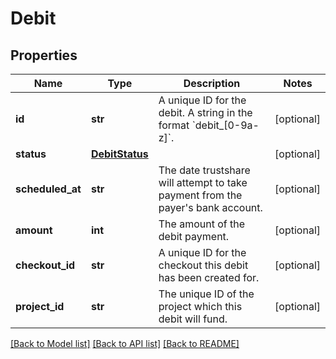 # Debit

## Properties
Name | Type | Description | Notes
------------ | ------------- | ------------- | -------------
**id** | **str** | A unique ID for the debit.  A string in the format &#x60;debit_[0-9a-z]&#x60;. | [optional] 
**status** | [**DebitStatus**](DebitStatus.md) |  | [optional] 
**scheduled_at** | **str** | The date trustshare will attempt to take payment from the payer&#x27;s bank account. | [optional] 
**amount** | **int** | The amount of the debit payment. | [optional] 
**checkout_id** | **str** | A unique ID for the checkout this debit has been created for. | [optional] 
**project_id** | **str** | The unique ID of the project which this debit will fund. | [optional] 

[[Back to Model list]](../README.md#documentation-for-models) [[Back to API list]](../README.md#documentation-for-api-endpoints) [[Back to README]](../README.md)

